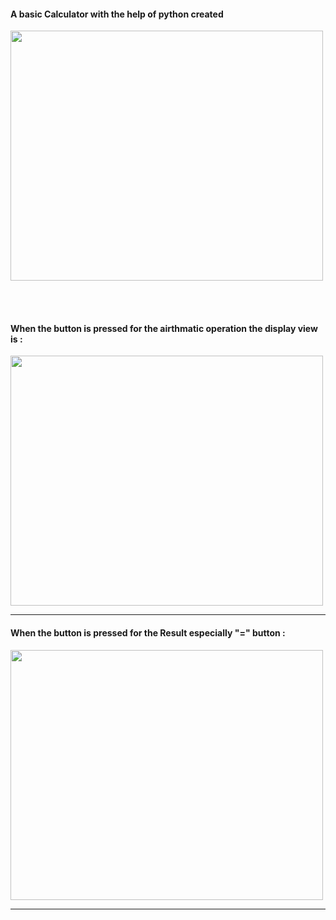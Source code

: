 <h4>A basic Calculator with the help of python created</h4>



<img src="https://user-images.githubusercontent.com/85225156/156588847-c61fa546-6365-48d1-98eb-12af07038423.png" width="500" height="400">


<br><br>
<h4>When the button is pressed for the airthmatic operation the display view is :</h4>

<img src="https://user-images.githubusercontent.com/85225156/156588187-bb8f1184-11cd-4d60-a388-573fc7a0b61c.png" width="500" height="400">
<hr>
<h4>When the button is pressed for the Result especially "=" button :</h4>

<img src="https://user-images.githubusercontent.com/85225156/156587954-828b1ba9-99af-42fa-bee4-0b0cbf0a19d5.png" width="500" height="400">

<hr>
